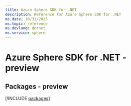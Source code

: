 ```yaml
---
title: Azure Sphere SDK for .NET
description: Reference for Azure Sphere SDK for .NET
ms.date: 10/31/2023
ms.topic: reference
ms.devlang: dotnet
ms.service: sphere
---
```

# Azure Sphere SDK for .NET - preview
## Packages - preview
[!INCLUDE [packages](sphere-index.md)]
